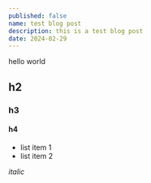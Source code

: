 ```yaml
---
published: false
name: test blog post
description: this is a test blog post
date: 2024-02-29
---
```


hello world

## h2

### h3

#### h4

- list item 1
- list item 2

_italic_
